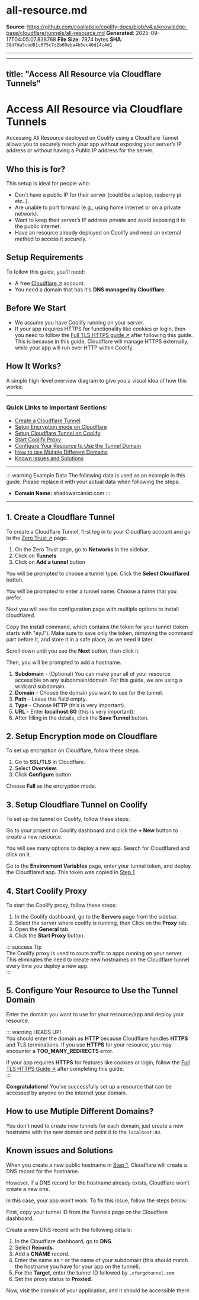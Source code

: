 # all-resource.md

**Source**: https://github.com/coollabsio/coolify-docs/blob/v4.x/knowledge-base/cloudflare/tunnels/all-resource.md
**Generated**: 2025-09-17T04:05:07.838768
**File Size**: 7874 bytes
**SHA**: `38d7da5cbd81c675c7d2b60eba4b5ec46d14c4d1`

---

---
title: "Access All Resource via Cloudflare Tunnels"
---

# Access All Resource via Cloudflare Tunnels
Accessing All Resource deployed on Coolify using a Cloudflare Tunnel allows you to securely reach your app without exposing your server’s IP address or without having a Public IP address for the server. 


## Who this is for?
This setup is ideal for people who:

- Don't have a public IP for their server (could be a laptop, rasberry pi etc..).
- Are unable to port forward (e.g., using home internet or on a private network).
- Want to keep their server’s IP address private and avoid exposing it to the public internet.
- Have an resource already deployed on Coolify and need an external method to access it securely.


## Setup Requirements
To follow this guide, you'll need:

- A free [Cloudflare ↗](https://cloudflare.com) account.
- You need a domain that has it's **DNS managed by Cloudflare**.


## Before We Start
- We assume you have Coolify running on your server.
- If your app requires HTTPS for functionality like cookies or login, then you need to follow the [Full TLS HTTPS guide ↗](/knowledge-base/cloudflare/tunnels/full-tls) after following this guide. This is because in this guide, Cloudflare will manage HTTPS externally, while your app will run over HTTP within Coolify.


## How It Works?
A simple high-level overview diagram to give you a visual idea of how this works:

<ZoomableImage src="/docs/images/knowledge-base/cf-tunnel/all-resource/high-level-diagram.webp" />

---

### Quick Links to Important Sections:
- [Create a Cloudflare Tunnel](#_1-create-a-cloudflare-tunnel)
- [Setup Encryption mode on Cloudflare](#_2-setup-encryption-mode-on-cloudflare)
- [Setup Cloudflare Tunnel on Coolify](#_3-setup-cloudflare-tunnel-on-coolify)
- [Start Coolify Proxy](#_4-start-coolify-proxy)
- [Configure Your Resource to Use the Tunnel Domain](#_5-configure-your-resource-to-use-the-tunnel-domain)
- [How to use Mutiple Different Domains](#how-to-use-mutiple-different-domains)
- [Known issues and Solutions](#known-issues-and-solutions)

---

::: warning Example Data
  The following data is used as an example in this guide. Please replace it with your actual data when following the steps:
  
  - **Domain Name:** shadowarcanist.com
:::

---


## 1. Create a Cloudflare Tunnel
To create a Cloudflare Tunnel, first log in to your Cloudflare account and go to the [Zero Trust ↗](https://one.dash.cloudflare.com/) page.

<ZoomableImage src="/docs/images/knowledge-base/cf-tunnel/all-resource/1.webp" />

1. On the Zero Trust page, go to **Networks** in the sidebar.
2. Click on **Tunnels**
3. Click on **Add a tunnel** button

You will be prompted to choose a tunnel type. Click the **Select Cloudflared** button.

<ZoomableImage src="/docs/images/knowledge-base/cf-tunnel/all-resource/2.webp" />

You will be prompted to enter a tunnel name. Choose a name that you prefer.

<ZoomableImage src="/docs/images/knowledge-base/cf-tunnel/all-resource/3.webp" />

Next you will see the configuration page with multiple options to install cloudflared.

<ZoomableImage src="/docs/images/knowledge-base/cf-tunnel/all-resource/4.webp" />

Copy the install command, which contains the token for your tunnel (token starts with "eyJ"). Make sure to save only the token, removing the command part before it, and store it in a safe place, as we need it later.

<ZoomableImage src="/docs/images/knowledge-base/cf-tunnel/all-resource/5.webp" />

Scroll down until you see the **Next** button, then click it.

Then, you will be prompted to add a hostname.

<ZoomableImage src="/docs/images/knowledge-base/cf-tunnel/all-resource/6.webp" />

1. **Subdomain** - (Optional) You can make your all of your resource accessible on any subdomain/domain. For this guide, we are using a wildcard subdomain.
2. **Domain** - Choose the domain you want to use for the tunnel.
3. **Path** - Leave this field empty.
4. **Type** - Choose **HTTP** (this is very important).
5. **URL** - Enter **localhost:80** (this is very important).
6. After filling in the details, click the **Save Tunnel** button.


## 2. Setup Encryption mode on Cloudflare
To set up encryption on Cloudflare, follow these steps:

<ZoomableImage src="/docs/images/knowledge-base/cf-tunnel/all-resource/15.webp" />

1. Go to **SSL/TLS** in Cloudflare.
2. Select **Overview**.
3. Click **Configure** button

<ZoomableImage src="/docs/images/knowledge-base/cf-tunnel/all-resource/16.webp" />

Choose **Full** as the encryption mode.


## 3. Setup Cloudflare Tunnel on Coolify
To set up the tunnel on Coolify, follow these steps:

<ZoomableImage src="/docs/images/knowledge-base/cf-tunnel/all-resource/7.webp" />

Go to your project on Coolify dashboard and click the **+ New** button to create a new resource.

<ZoomableImage src="/docs/images/knowledge-base/cf-tunnel/all-resource/8.webp" />

You will see many options to deploy a new app. Search for Cloudflared and click on it.

<ZoomableImage src="/docs/images/knowledge-base/cf-tunnel/all-resource/9.webp" />

Go to the **Environment Variables** page, enter your tunnel token, and deploy the Cloudflared app. This token was copied in [Step 1](#_1-create-a-cloudflare-tunnel)


## 4. Start Coolify Proxy
To start the Coolify proxy, follow these steps:

<ZoomableImage src="/docs/images/knowledge-base/cf-tunnel/all-resource/10.webp" />

1. In the Coolify dashboard, go to the **Servers** page from the sidebar.  
2. Select the server where coolify is running, then Click on the **Proxy** tab.  
3. Open the **General** tab.  
4. Click the **Start Proxy** button.  

::: success Tip  
  The Coolify proxy is used to route traffic to apps running on your server. This eliminates the need to create new hostnames on the Cloudflare tunnel every time you deploy a new app.  
:::

## 5. Configure Your Resource to Use the Tunnel Domain
Enter the domain you want to use for your resource/app and deploy your resource.

<ZoomableImage src="/docs/images/knowledge-base/cf-tunnel/all-resource/11.webp" />

::: warning HEADS UP!  
  You should enter the domain as **HTTP** because Cloudflare handles **HTTPS** and TLS terminations. If you use **HTTPS** for your resource, you may encounter a **TOO_MANY_REDIRECTS** error.  

  If your app requires **HTTPS** for features like cookies or login, follow the [Full TLS HTTPS Guide ↗](/knowledge-base/cloudflare/tunnels/full-tls) after completing this guide.  
:::

**Congratulations**! You've successfully set up a resource that can be accessed by anyone on the internet your domain.


## How to use Mutiple Different Domains?
You don't need to create new tunnels for each domain, just create a new hostname with the new domain and point it to the `localhost:80`.

<ZoomableImage src="/docs/images/knowledge-base/cf-tunnel/all-resource/12.webp" />


## Known issues and Solutions
When you create a new public hostname in [Step 1](#_1-create-a-cloudflare-tunnel), Cloudflare will create a DNS record for the hostname. 

However, if a DNS record for the hostname already exists, Cloudflare won’t create a new one. 

In this case, your app won’t work. To fix this issue, follow the steps below:

<ZoomableImage src="/docs/images/knowledge-base/cf-tunnel/all-resource/13.webp" />

First, copy your tunnel ID from the Tunnels page on the Cloudflare dashboard.

<ZoomableImage src="/docs/images/knowledge-base/cf-tunnel/all-resource/14.webp" />

Create a new DNS record with the following details:

1. In the Cloudflare dashboard, go to **DNS**.
2. Select **Records**.
3. Add a **CNAME** record.
4. Enter the name as `*` or the name of your subdomain (this should match the hostname you have for your app on the tunnel).
5. For the **Target**, enter the tunnel ID followed by `.cfargotunnel.com`
6. Set the proxy status to **Proxied**.

Now, visit the domain of your application, and it should be accessible there.
